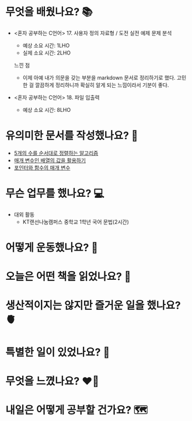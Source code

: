 # 무엇을 배웠나요? 📚
- <혼자 공부하는 C언어> 17. 사용자 정의 자료형 / 도전 실전 예제 문제 분석
    - 예상 소요 시간: 1LHO
    - 실제 소요 시간: 2LHO

    느낀 점
    - 이제 아예 내가 의문을 갖는 부분을 markdown 문서로 정리하기로 했다. 고민한 걸 깔끔하게 정리하니까 확실히 알게 되는 느낌이라서 기분이 좋다.

- <혼자 공부하는 C언어> 18. 파일 입출력
    - 예상 소요 시간: 8LHO

# 유의미한 문서를 작성했나요? 📝
- [5개의 수를 순서대로 정렬하는 알고리즘]()
- [매개 변수인 배열의 값을 활용하기]()
- [포인터와 함수의 매개 변수]()

# 무슨 업무를 했나요? 💻
- 대외 활동
    - KT랜선나눔캠퍼스 중학교 1학년 국어 문법(2시간)

# 어떻게 운동했나요? 🦾

# 오늘은 어떤 책을 읽었나요? 📖

# 생산적이지는 않지만 즐거운 일을 했나요? 🫀

# 특별한 일이 있었나요? 🧳

# 무엇을 느꼈나요? ❤️‍🔥

# 내일은 어떻게 공부할 건가요? 🗺